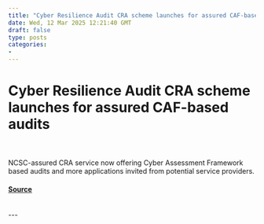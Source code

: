```yaml
---
title: "Cyber Resilience Audit CRA scheme launches for assured CAF-based audits"
date: Wed, 12 Mar 2025 12:21:40 GMT
draft: false
type: posts
categories: 
- 
---
```

# Cyber Resilience Audit CRA scheme launches for assured CAF-based audits

<br/>

<br/>
NCSC-assured CRA service now offering Cyber Assessment Framework based audits and more applications invited from potential service providers.

#### [Source](https://www.ncsc.gov.uk/blog-post/cra-scheme-launches)

<br/>
---

